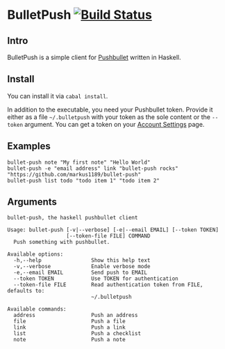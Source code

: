 # BulletPush [![Build Status](https://travis-ci.org/markus1189/bullet-push.png?branch=master)](https://travis-ci.org/markus1189/bullet-push)

## Intro ##

BulletPush is a simple client for
[Pushbullet](https://www.pushbullet.com/) written in Haskell.

## Install ##

You can install it via `cabal install`.

In addition to the executable, you need your Pushbullet token.
Provide it either as a file `~/.bulletpush` with your token as the
sole content or the `--token` argument.  You can get a token on your
[Account Settings](https://www.pushbullet.com/account) page.

## Examples ##

```
bullet-push note "My first note" "Hello World"
bullet-push -e "email address" link "bullet-push rocks" "https://github.com/markus1189/bullet-push"
bullet-push list todo "todo item 1" "todo item 2"
```

## Arguments ##

```
bullet-push, the haskell pushbullet client

Usage: bullet-push [-v|--verbose] [-e|--email EMAIL] [--token TOKEN]
                   [--token-file FILE] COMMAND
  Push something with pushbullet.

Available options:
  -h,--help                Show this help text
  -v,--verbose             Enable verbose mode
  -e,--email EMAIL         Send push to EMAIL
  --token TOKEN            Use TOKEN for authentication
  --token-file FILE        Read authentication token from FILE, defaults to:
                           ~/.bulletpush

Available commands:
  address                  Push an address
  file                     Push a file
  link                     Push a link
  list                     Push a checklist
  note                     Push a note
```
